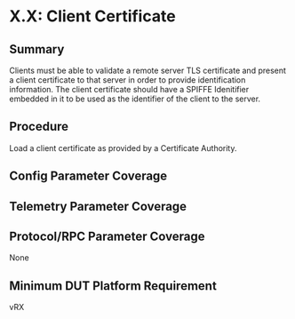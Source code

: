 # X.X: Client Certificate

## Summary

Clients must be able to validate a remote server TLS certificate
and present a client certificate to that server in order to provide
identification information. The client certificate should have a
SPIFFE Idenitifier embedded in it to be used as the identifier of
the client to the server.

## Procedure

Load a client certificate as provided by a Certificate Authority. 

## Config Parameter Coverage

## Telemetry Parameter Coverage

## Protocol/RPC Parameter Coverage

None

## Minimum DUT Platform Requirement

vRX
